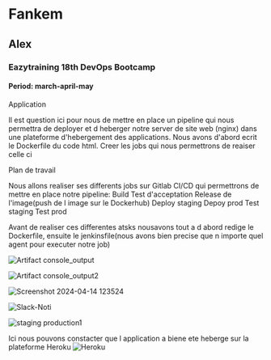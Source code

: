 # Fankem

## Alex

### Eazytraining 18th DevOps Bootcamp

#### Period: march-april-may

Application

Il est question ici pour nous de mettre en place un pipeline qui nous permettra de deployer et d heberger notre server de site web (nginx) dans une plateforme d'hebergement des applications. Nous avons d'abord ecrit le Dockerfile du code html. Creer les jobs qui nous permettrons de reaiser celle ci

Plan de travail

Nous allons realiser ses differents jobs sur Gitlab CI/CD qui permettrons de mettre en place notre pipeline: 
Build
Test d'acceptation
Release de l'image(push de l image sur le Dockerhub)
Deploy staging
Depoy prod
Test staging
Test prod

Avant de realiser ces differentes atsks nousavons tout a d abord redige le Dockerfile, ensuite le jenkinsfile(nous avons bien precise que n importe quel agent pour executer notre job) 

![Artifact console_output](https://github.com/alexzaza17/Mini-projet-jenkins/assets/159175882/964bb3d8-4de9-4270-95e9-af8aaf036061)

![Artifact console_output2](https://github.com/alexzaza17/Mini-projet-jenkins/assets/159175882/291e3fdb-8fcc-4248-b6e4-9a8ece3515d3)

![Screenshot 2024-04-14 123524](https://github.com/alexzaza17/Mini-projet-jenkins/assets/159175882/a65a1700-51c1-4a7b-912a-0629b9ad1101)

![Slack-Noti](https://github.com/alexzaza17/projet-fils-rouge/assets/159175882/ee1e78c6-f6e9-4080-9830-adb78da59a61)

![staging production1](https://github.com/alexzaza17/Mini-projet-jenkins/assets/159175882/317c07e1-d9f4-4e38-80c8-03b9434fa57c)

Ici nous pouvons constacter que l application a biene ete heberge sur la plateforme Heroku
![Heroku](https://github.com/alexzaza17/Mini-projet-jenkins/assets/159175882/db981a70-af7d-4267-8d7a-e4cb688d34b5)

